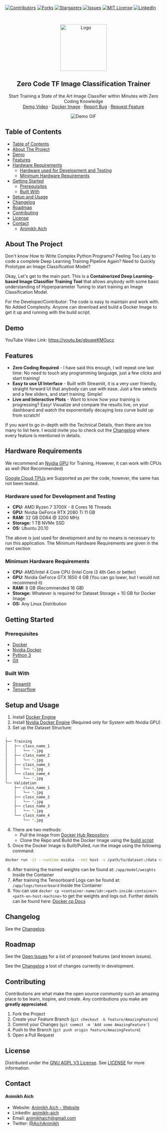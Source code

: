 [![Contributors][contributors-shield]][contributors-url]
[![Forks][forks-shield]][forks-url]
[![Stargazers][stars-shield]][stars-url]
[![Issues][issues-shield]][issues-url]
[![MIT License][license-shield]][license-url]
[![LinkedIn][linkedin-shield]][linkedin-url]

<!-- PROJECT LOGO -->
<br />
<p align="center">
    <img src="assets/deep-learning.png" alt="Logo" width="150" height="150">

  <h2 align="center">Zero Code TF Image Classification Trainer</h2>

  <p align="center">
    Start Training a State of the Art Image Classifier within Minutes with Zero Coding Knowledge
    <br />
    <a href="https://youtu.be/gbuweKMOucc">Demo Video</a>
    ·
    <a href="https://hub.docker.com/repository/docker/animikhaich/zero-code-tf-classifier">Docker Image</a>
    ·
    <a href="https://github.com/animikhaich/Zero-Code-TF-Classifier/issues/new">Report Bug</a>
    ·
    <a href="https://github.com/animikhaich/Zero-Code-TF-Classifier/issues/new">Request Feature</a>
  </p>
</p>
<p align="center">
  <img src="assets/capture-complete.png" alt="Demo GIF">
</p>
<!-- TABLE OF CONTENTS -->

## Table of Contents

- [Table of Contents](#table-of-contents)
- [About The Project](#about-the-project)
- [Demo](#demo)
- [Features](#features)
- [Hardware Requirements](#hardware-requirements)
  - [Hardware used for Development and Testing](#hardware-used-for-development-and-testing)
  - [Minimum Hardware Requirements](#minimum-hardware-requirements)
- [Getting Started](#getting-started)
  - [Prerequisites](#prerequisites)
  - [Built With](#built-with)
- [Setup and Usage](#setup-and-usage)
- [Changelog](#changelog)
- [Roadmap](#roadmap)
- [Contributing](#contributing)
- [License](#license)
- [Contact](#contact)
    - [Animikh Aich](#animikh-aich)

<!-- ABOUT THE PROJECT -->

## About The Project

Don't know How to Write Complex Python Programs? Feeling Too Lazy to code a complete Deep Learning Training Pipeline Again? Need to Quickly Prototype an Image Classification Model?

Okay, Let's get to the main part. This is a **Containerized Deep Learning-based Image Classifier Training Tool** that allows anybody with some basic understanding of Hyperparameter Tuning to start training an Image Classification Model.

For the Developer/Contributor: The code is easy to maintain and work with. No Added Complexity. Anyone can download and build a Docker Image to get it up and running with the build script.

## Demo

YouTube Video Link: https://youtu.be/gbuweKMOucc

## Features

- **Zero Coding Required** - I have said this enough, I will repeat one last time: No need to touch any programming language, just a few clicks and start training!
- **Easy to use UI Interface** - Built with Streamlit, it is a very user friendly, straight forward UI that anybody can use with ease. Just a few selects and a few sliders, and start training. Simple!
- **Live and Interactive Plots** - Want to know how your training is progressing? Easy! Visualize and compare the results live, on your dashboard and watch the exponentially decaying loss curve build up from scratch!

If you want to go in-depth with the Technical Details, then there are too many to list here. I would invite you to check out the [Changelog](CHANGELOG.md) where every feature is mentioned in details.  

## Hardware Requirements

We recommend an [Nvidia GPU](https://www.nvidia.com/en-gb/graphics-cards/) for Training, However, it can work with CPUs as well (Not Recommended)

[Google Cloud TPUs](https://cloud.google.com/tpu) are Supported as per the code, however, the same has not been tested.

### Hardware used for Development and Testing

- **CPU:** AMD Ryzen 7 3700X - 8 Cores 16 Threads
- **GPU:** Nvidia GeForce RTX 2080 Ti 11 GB
- **RAM:** 32 GB DDR4 @ 3200 MHz
- **Storage:** 1 TB NVMe SSD 
- **OS:** Ubuntu 20.10

The above is just used for development and by no means is necessary to run this application. The Minimum Hardware Requirements are given in the next section

### Minimum Hardware Requirements

- **CPU:** AMD/Intel 4 Core CPU (Intel Core i3 4th Gen or better)
- **GPU:** Nvidia GeForce GTX 1650 4 GB (You can go lower, but I would not recommend it)
- **RAM:** 8 GB (Recommended 16 GB)
- **Storage:** Whatever is required for Dataset Storage + 10 GB for Docker Image
- **OS:** Any Linux Distribution

## Getting Started

### Prerequisites

- [Docker](https://www.docker.com/)
- [Nvidia Docker](https://github.com/NVIDIA/nvidia-docker)
- [Python 3](https://www.python.org/)
- [Git](https://git-scm.com/)

### Built With

- [Streamlit](https://streamlit.io/)
- [Tensorflow](https://www.tensorflow.org/)

## Setup and Usage

1. Install [Docker Engine](https://docs.docker.com/engine/install/)
2. Install [Nvidia Docker Engine](https://docs.nvidia.com/datacenter/cloud-native/container-toolkit/install-guide.html) (Required only for System with Nvidia GPU)
3. Set up the Dataset Structure:

```sh
.
├── Training
│   ├── class_name_1
│   │   └── *.jpg
│   ├── class_name_2
│   │   └── *.jpg
│   ├── class_name_3
│   │   └── *.jpg
│   └── class_name_4
│       └── *.jpg
└── Validation
    ├── class_name_1
    │   └── *.jpg
    ├── class_name_2
    │   └── *.jpg
    ├── class_name_3
    │   └── *.jpg
    └── class_name_4
        └── *.jpg
```

4. There are two methods:
   - Pull the Image from [Docker Hub Repository](https://hub.docker.com/r/animikhaich/zero-code-tf-classifier)
   - Clone the Repo and Build the Docker Image using the [build script](build.sh)
5. Once the Docker Image is Built/Pulled, run the image using the following command:

```sh
docker run -it --runtime nvidia --net host -v /path/to/dataset:/data <image-name>
```

6. After training the trained weights can be found at: `/app/model/weights` Inside the Container
7. After training the Tensorboard Logs can be found at: `/app/logs/tensorboard` Inside the Container
8. You can use `docker cp <container-name/id>:<path-inside-container> <path-on-host-machine>` to get the weights and logs out. Further details can be found here: [Docker cp Docs](https://docs.docker.com/engine/reference/commandline/cp/)


## Changelog

See the [Changelog](CHANGELOG.md).


## Roadmap

See the [Open Issues](https://github.com/animikhaich/Zero-Code-TF-Classifier/issues?q=is%3Aopen) for a list of proposed features (and known issues).

See the [Changelog](CHANGELOG.md) a lost of changes currently in development.


## Contributing

Contributions are what make the open source community such an amazing place to be learn, inspire, and create. Any contributions you make are **greatly appreciated**.

1. Fork the Project
2. Create your Feature Branch (`git checkout -b feature/AmazingFeature`)
3. Commit your Changes (`git commit -m 'Add some AmazingFeature'`)
4. Push to the Branch (`git push origin feature/AmazingFeature`)
5. Open a Pull Request


## License

Distributed under the [GNU AGPL V3 License](https://choosealicense.com/licenses/agpl-3.0/). See [LICENSE](LICENSE) for more information.


## Contact

#### Animikh Aich

- Website: [Animikh Aich - Website](http://www.animikh.me/)
- LinkedIn: [animikh-aich](https://www.linkedin.com/in/animikh-aich/)
- Email: [animikhaich@gmail.com](mailto:animikhaich@gmail.com)
- Twitter: [@AichAnimikh](https://twitter.com/AichAnimikh)


[contributors-shield]: https://img.shields.io/github/contributors/animikhaich/Zero-Code-TF-Classifier.svg?style=flat-square
[contributors-url]: https://github.com/animikhaich/Zero-Code-TF-Classifier/graphs/contributors
[forks-shield]: https://img.shields.io/github/forks/animikhaich/Zero-Code-TF-Classifier.svg?style=flat-square
[forks-url]: https://github.com/animikhaich/Zero-Code-TF-Classifier/network/members
[stars-shield]: https://img.shields.io/github/stars/animikhaich/Zero-Code-TF-Classifier.svg?style=flat-square
[stars-url]: https://github.com/animikhaich/Zero-Code-TF-Classifier/stargazers
[issues-shield]: https://img.shields.io/github/issues/animikhaich/Zero-Code-TF-Classifier.svg?style=flat-square
[issues-url]: https://github.com/animikhaich/Zero-Code-TF-Classifier/issues
[license-shield]: https://img.shields.io/github/license/animikhaich/Zero-Code-TF-Classifier.svg?style=flat-square
[license-url]: https://github.com/animikhaich/Zero-Code-TF-Classifier/blob/main/LICENSE
[linkedin-shield]: https://img.shields.io/badge/-LinkedIn-black.svg?style=flat-square&logo=linkedin&colorB=555
[linkedin-url]: https://linkedin.com/in/animikh-aich/
